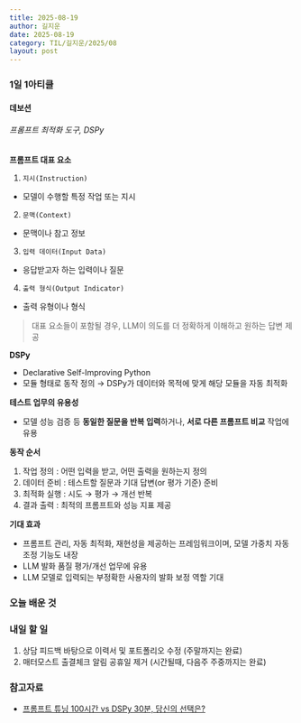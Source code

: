 ```yaml
---
title: 2025-08-19
author: 길지운
date: 2025-08-19
category: TIL/길지운/2025/08
layout: post
---
```


### 1일 1아티클
#### 데보션
###### 프롬프트 최적화 도구, DSPy
**프롬프트 대표 요소**
1. `지시(Instruction)`  
  - 모델이 수행할 특정 작업 또는 지시
2. `문맥(Context)`  
  - 문맥이나 참고 정보
3. `입력 데이터(Input Data)`  
  - 응답받고자 하는 입력이나 질문
4. `출력 형식(Output Indicator)`  
  - 출력 유형이나 형식
  
  > 대표 요소들이 포함될 경우, LLM이 의도를 더 정확하게 이해하고 원하는 답변 제공

**DSPy**
- Declarative Self-Improving Python
- 모듈 형태로 동작 정의 → DSPy가 데이터와 목적에 맞게 해당 모듈을 자동 최적화
  
**테스트 업무의 유용성**
- 모델 성능 검증 등 **동일한 질문을 반복 입력**하거나, **서로 다른 프롬프트 비교** 작업에 유용
  
**동작 순서**
1. 작업 정의 : 어떤 입력을 받고, 어떤 출력을 원하는지 정의
2. 데이터 준비 : 테스트할 질문과 기대 답변(or 평가 기준) 준비
3. 최적화 실행 : 시도 → 평가 → 개선 반복
4. 결과 출력 : 최적의 프롬프트와 성능 지표 제공
  
**기대 효과**
- 프롬프트 관리, 자동 최적화, 재현성을 제공하는 프레임워크이며, 모델 가중치 자동 조정 기능도 내장
- LLM 발화 품질 평가/개선 업무에 유용
- LLM 모델로 입력되는 부정확한 사용자의 발화 보정 역할 기대
  
### 오늘 배운 것
  
### 내일 할 일
1. 상담 피드백 바탕으로 이력서 및 포트폴리오 수정 (주말까지는 완료)
2. 매터모스트 출결체크 알림 공휴일 제거 (시간될때, 다음주 주중까지는 완료)
  
### 참고자료
- [프롬프트 튜닝 100시간 vs DSPy 30분, 당신의 선택은?](https://devocean.sk.com/blog/techBoardDetail.do?ID=167696&boardType=techBlog&searchData=&searchDataMain=&page=&subIndex=&searchText=&techType=&searchDataSub=&comment=&p=BLOG)